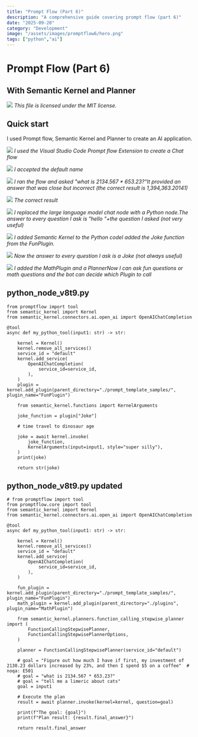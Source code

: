 ```yaml
---
title: "Prompt Flow (Part 6)"
description: "A comprehensive guide covering prompt flow (part 6)"
date: "2025-09-20"
category: "Development"
image: "/assets/images/promptflow6/hero.png"
tags: ["python","ai"]
---
```


# Prompt Flow (Part 6)

## With Semantic Kernel and Planner

![](/assets/images/promptflow6/logo.svg)
*This file is licensed under the MIT license.*


## Quick start

I used Prompt flow, Semantic Kernel and Planner to create an AI application.

![](/assets/images/promptflow6/screenshot-2024-09-01-at-2.49.44pm-2044x680.png)
*I used the Visual Studio Code Prompt flow Extension to create a Chat flow*

![](/assets/images/promptflow6/screenshot-2024-09-01-at-2.49.57pm-1694x420.png)
*I accepted the default name*

![](/assets/images/promptflow6/screenshot-2024-09-01-at-3.12.23pm-1876x354.png)
*I ran the flow and asked "what is 2134.567 * 653.23?"It provided an answer that was close but incorrect (the correct result is 1,394,363.20141)*

![](/assets/images/promptflow6/screenshot-2024-09-01-at-3.13.39pm-468x254.png)
*The correct result*

![](/assets/images/promptflow6/screenshot-2024-09-01-at-3.18.34pm-2136x883.png)
*I replaced the large language model chat node with a Python node.The answer to every question I ask is "hello "+the question I asked (not very useful)*

![](/assets/images/promptflow6/screenshot-2024-09-01-at-3.43.26pm-2136x1400.png)
*I added Semantic Kernel to the Python codeI added the Joke function from the FunPlugin.*

![](/assets/images/promptflow6/screenshot-2024-09-01-at-3.47.40pm-1828x182.png)
*Now the answer to every question I ask is a Joke (not always useful)*

![](/assets/images/promptflow6/screenshot-2024-09-01-at-5.23.01pm-1792x710.png)
*I added the MathPlugin and a PlannerNow I can ask fun questions or math questions and the bot can decide which Plugin to call*


## python_node_v8t9.py

```text
from promptflow import tool
from semantic_kernel import Kernel
from semantic_kernel.connectors.ai.open_ai import OpenAIChatCompletion

@tool
async def my_python_tool(input1: str) -> str:

    kernel = Kernel()
    kernel.remove_all_services()
    service_id = "default"
    kernel.add_service(
        OpenAIChatCompletion(
            service_id=service_id,
        ),
    )
    plugin = kernel.add_plugin(parent_directory="./prompt_template_samples/", plugin_name="FunPlugin")

    from semantic_kernel.functions import KernelArguments

    joke_function = plugin["Joke"]

    # time travel to dinosaur age
    
    joke = await kernel.invoke(
        joke_function,
        KernelArguments(input=input1, style="super silly"),
    )
    print(joke)

    return str(joke)
```

## python_node_v8t9.py updated

```text
# from promptflow import tool
from promptflow.core import tool
from semantic_kernel import Kernel
from semantic_kernel.connectors.ai.open_ai import OpenAIChatCompletion

@tool
async def my_python_tool(input1: str) -> str:

    kernel = Kernel()
    kernel.remove_all_services()
    service_id = "default"
    kernel.add_service(
        OpenAIChatCompletion(
            service_id=service_id,
        ),
    )

    fun_plugin = kernel.add_plugin(parent_directory="./prompt_template_samples/", plugin_name="FunPlugin")
    math_plugin = kernel.add_plugin(parent_directory="./plugins", plugin_name="MathPlugin")

    from semantic_kernel.planners.function_calling_stepwise_planner import (
        FunctionCallingStepwisePlanner,
        FunctionCallingStepwisePlannerOptions,
    )

    planner = FunctionCallingStepwisePlanner(service_id="default")

    # goal = "Figure out how much I have if first, my investment of 2130.23 dollars increased by 23%, and then I spend $5 on a coffee"  # noqa: E501
    # goal = "what is 2134.567 * 653.23?" 
    # goal = "tell me a limeric about cats"
    goal = input1

    # Execute the plan
    result = await planner.invoke(kernel=kernel, question=goal)

    print(f"The goal: {goal}")
    print(f"Plan result: {result.final_answer}")

    return result.final_answer
```

